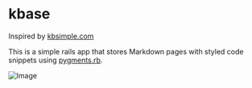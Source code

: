 kbase
=====

Inspired by [kbsimple.com](http://www.kbsimple.com)

This is a simple rails app that stores Markdown pages with styled code snippets using [pygments.rb](https://github.com/tmm1/pygments.rb).

![Image]()